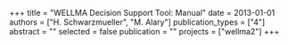 +++
title = "WELLMA Decision Support Tool: Manual"
date = 2013-01-01
authors = ["H. Schwarzmueller", "M. Alary"]
publication_types = ["4"]
abstract = ""
selected = false
publication = ""
projects = ["wellma2"]
+++

